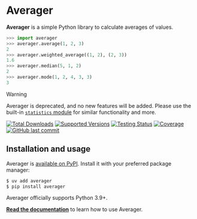 # Averager

**Averager** is a simple Python library to calculate averages of values.

```python
>>> import averager
>>> averager.average(1, 2, 3)
2
>>> averager.weighted_average((1, 2), (2, 3))
1.6
>>> averager.median(5, 1, 2)
2
>>> averager.mode(1, 2, 4, 3, 3)
3
```

> [!WARNING]
> Averager is deprecated, and no new features will be added. Please use the built-in [
`statistics` module][statistics] for similar functionality and more.

[![Total Downloads](https://img.shields.io/pepy/dt/averager)][pypi]
[![Supported Versions](https://img.shields.io/pypi/pyversions/averager.svg)][pypi]
[![Testing Status](https://img.shields.io/github/actions/workflow/status/bsoyka/averager/test.yml?branch=main&label=tests)][testing]
[![Coverage](https://img.shields.io/codecov/c/github/bsoyka/averager)][codecov]
[![GitHub last commit](https://img.shields.io/github/last-commit/bsoyka/averager)][github]

## Installation and usage

Averager is [available on PyPI][pypi].
Install it with your preferred package manager:

```sh
$ uv add averager
$ pip install averager
```

Averager officially supports Python 3.9+.

**[Read the documentation][docs]** to learn how to use Averager.

[codecov]: https://codecov.io/github/bsoyka/averager

[docs]: https://averager.readthedocs.io

[github]: https://github.com/bsoyka/averager

[license]: https://github.com/bsoyka/averager/blob/master/LICENSE

[pypi]: https://pypi.org/project/averager/

[statistics]: https://docs.python.org/3/library/statistics.html

[testing]: https://github.com/bsoyka/averager/actions/workflows/test.yml
